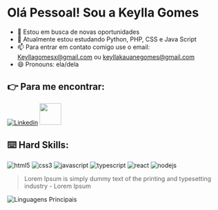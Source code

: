 
# Olá Pessoal! Sou a Keylla Gomes

- 🔭 Estou em busca de novas oportunidades
- 🌱 Atualmente estou estudando Python, PHP, CSS e Java Script
- 📫 Para entrar em contato comigo use o email: Keyllagomesx@gmail.com ou keyllakauanegomes@gmail.com
- 😄 Pronouns: ela/dela

## :point_right: Para me encontrar:

[![Linkedin](https://img.shields.io/badge/LinkedIn-0077B5?style=for-the-badge&logo=linkedin&logoColor=white)](https://www.linkedin.com/in/keylla-k-gomes)
<a href="mailto: keyllakauanegomes@gmail.com">
<img src="https://media.tenor.com/kXp0f-dmTXAAAAAi/%E6%94%B6%E5%88%B0-%E5%B7%A5%E4%BD%9C.gif" width="50px" />
</a>

## :keyboard: Hard Skills:

![html5](https://img.shields.io/badge/HTML5-E34F26?style=for-the-badge&logo=html5&logoColor=white)
![css3](https://img.shields.io/badge/CSS3-1572B6?style=for-the-badge&logo=css3&logoColor=white)
![javascript](https://img.shields.io/badge/JavaScript-323330?style=for-the-badge&logo=javascript&logoColor=F7DF1E)
![typescript](https://img.shields.io/badge/TypeScript-007ACC?style=for-the-badge&logo=typescript&logoColor=white)
![react](https://img.shields.io/badge/React-20232A?style=for-the-badge&logo=react&logoColor=61DAFB)
![nodejs](https://img.shields.io/badge/Node%20js-339933?style=for-the-badge&logo=nodedotjs&logoColor=white)

> Lorem Ipsum is simply dummy text of the printing and typesetting industry - Lorem Ipsum

![Linguagens Principais](https://github-readme-stats.vercel.app/api/top-langs/?username=KeyllaGomes&theme=tokyonight&hide_border=true&custom_title=Linguagens%20%Principais)

